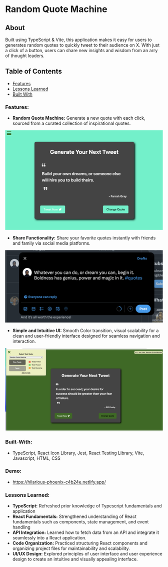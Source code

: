 # Random Quote Machine

## About 

Built using TypeScript & Vite, this application makes it easy for users to generates random quotes to quickly tweet to their audience on X. With just a click of a button, users can share new insights and wisdom from an arry of thought leaders.


## Table of Contents

- [Features](#Features)
- [Lessons Learned](#Lessons)
- [Built With](#Built-With)


### Features:
- **Random Quote Machine:** Generate a new quote with each click, sourced from a curated collection of inspirational quotes.
<img src="https://github.com/rahmamahdi02/random-quote-machine/blob/main/src/assets/colorchange.png" />

- **Share Functionality:** Share your favorite quotes instantly with friends and family via social media platforms.
<img src="https://github.com/rahmamahdi02/random-quote-machine/blob/main/src/assets/socialmedia.png" />


- **Simple and Intuitive UI:**  Smooth Color transition, visual scalability for a clean and user-friendly interface designed for seamless navigation and interaction.

<img src="https://github.com/rahmamahdi02/random-quote-machine/blob/main/src/assets/site.png" />



### Built-With:

- TypeScript, React Icon Library, Jest, React Testing Library, Vite, Javascript, HTML, CSS

### Demo:  
- https://hilarious-phoenix-c4b24e.netlify.app/


### Lessons Learned:

- **TypeScript:** Refreshed prior knowledge of Typescript fundamentals and application 
-  **React Fundamentals:** Strengthened understanding of React fundamentals such as components, state management, and event handling
- **API Integration:** Learned how to fetch data from an API and integrate it seamlessly into a React application.
- **Code Organization:** Practiced structuring React components and organizing project files for maintainability and scalability.
- **UI/UX Design:** Explored principles of user interface and user experience design to create an intuitive and visually appealing interface.
